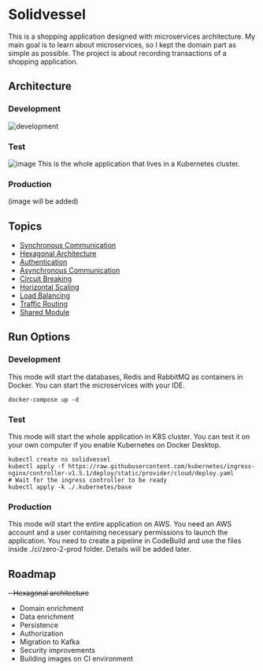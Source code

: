 # Solidvessel

This is a shopping application designed with microservices architecture. My main goal is to learn about
microservices, so I kept the domain part as simple as possible. The project is about recording transactions of a
shopping application.

## Architecture
### Development
![development](https://user-images.githubusercontent.com/22731894/224507703-0ea4e588-9751-4dd4-9e45-7ca29d131e1c.svg)

### Test
![image](https://user-images.githubusercontent.com/22731894/159353041-7dd9dd6c-ae8e-448b-978e-9b59c6464332.svg)
This is the whole application that lives in a Kubernetes cluster.

### Production
(image will be added)

## Topics
- <a href=".docs/syncronous-communication.md">Synchronous Communication<a/>
- <a href=".docs/hexagonal-architecture.md">Hexagonal Architecture<a/>
- <a href=".docs/authentication.md">Authentication<a/>
- <a href=".docs/asyncronous-communication.md">Asynchronous Communication<a/>
- <a href=".docs/circuit-breaking.md">Circuit Breaking<a/>
- <a href=".docs/horizontal-scaling.md">Horizontal Scaling<a/>
- <a href=".docs/load-balancing.md">Load Balancing<a/>
- <a href=".docs/traffic-routing.md">Traffic Routing<a/>
- <a href=".docs/shared-module.md">Shared Module<a/>

## Run Options

### Development

This mode will start the databases, Redis and RabbitMQ as containers in Docker. You can start the microservices with your
IDE.

```shell
docker-compose up -d
```

### Test

This mode will start the whole application in K8S cluster. You can test it on your own computer if you enable Kubernetes
on Docker Desktop.

```shell
kubectl create ns solidvessel
kubectl apply -f https://raw.githubusercontent.com/kubernetes/ingress-nginx/controller-v1.5.1/deploy/static/provider/cloud/deploy.yaml
# Wait for the ingress controller to be ready
kubectl apply -k ./.kubernetes/base
```

### Production
This mode will start the entire application on AWS. You need an AWS account and a user containing necessary permissions to 
launch the application. You need to create a pipeline in CodeBuild and use the files inside ./ci/zero-2-prod folder. Details
will be added later.

## Roadmap
~~- Hexagonal architecture~~
- Domain enrichment
- Data enrichment
- Persistence
- Authorization
- Migration to Kafka
- Security improvements
- Building images on CI environment
